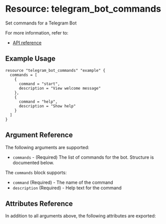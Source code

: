 # Resource: telegram_bot_commands

Set commands for a Telegram Bot

For more information, refer to:

* [API reference](https://core.telegram.org/bots/api#setMyCommands)

## Example Usage

```hcl
resource "telegram_bot_commands" "example" {
  commands = [
    {
      command = "start",
      description = "View welcome message"
    },
    {
      command = "help",
      description = "Show help"
    }
  ]
}
```

## Argument Reference

The following arguments are supported:

* `commands` - (Required) The list of commands for the bot. Structure is documented below.

The `commands` block supports:

* `command` (Required) - The name of the command
* `description` (Required) - Help text for the command 

## Attributes Reference

In addition to all arguments above, the following attributes are exported:
